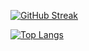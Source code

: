 

[![GitHub Streak](https://streak-stats.demolab.com/?user=jacobsickels&theme=radical)](https://git.io/streak-stats)

[![Top Langs](https://github-readme-stats.vercel.app/api/top-langs/?username=jacobsickels&theme=radical&layout=donut-vertical)](https://github.com/anuraghazra/github-readme-stats)
